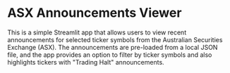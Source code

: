 # ASX Announcements Viewer

This is a simple Streamlit app that allows users to view recent announcements for selected ticker symbols from the Australian Securities Exchange (ASX). The announcements are pre-loaded from a local JSON file, and the app provides an option to filter by ticker symbols and also highlights tickers with "Trading Halt" announcements.
